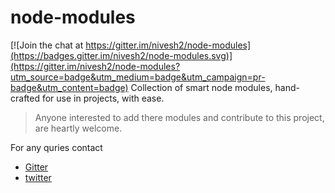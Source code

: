 # node-modules

[![Join the chat at https://gitter.im/nivesh2/node-modules](https://badges.gitter.im/nivesh2/node-modules.svg)](https://gitter.im/nivesh2/node-modules?utm_source=badge&utm_medium=badge&utm_campaign=pr-badge&utm_content=badge)
Collection of smart node modules, hand-crafted for use in projects, with ease.

>Anyone interested to add there modules and contribute to this project, are heartly welcome.

For any quries contact
- [Gitter](https://gitter.im/nivesh2/node-modules)
- [twitter](https://twitter.com/nivesh002)
